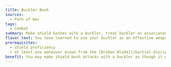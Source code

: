 ```yaml
---
title: Buckler Bash
sources:
  - Path of War
tags:
  - Combat
summary: Make shield bashes with a buckler, treat buckler as associated weapon
flavor_text: You have learned to use your buckler as an effective weapon.
prerequisites:
  - shield proficiency
  - at least one maneuver known from the [Broken Blade](/martial-disciplines/broken-blade/) or [Iron Tortoise](/martial-disciplines/iron-tortoise/) disciplines
benefit: You may make shield bash attacks with a buckler as though it was a light shield. You treat your buckler as an associated weapon for the [Iron Tortoise](/martial-disciplines/iron-tortoise/) and [Broken Blade](/martial-disciplines/broken-blade/) disciplines and may substitute a buckler bash for an unarmed strike if a maneuver calls for one.
---
```

